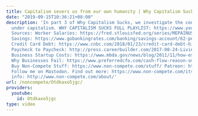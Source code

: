 ```yaml
---
title: Capitalism severs us from our own humanity | Why Capitalism Sucks Part 3
date: "2019-09-15T10:36:21+08:00"
description: 'In part 3 of Why Capitalism Sucks, we investigate the concept of alienation
  under capitalism. WHY CAPITALISM SUCKS FULL PLAYLIST: https://www.youtube.com/playlist?list=PLCcemL_x8RtfRwHOwB1D4BV-tM4ooOXY5
  Sources: Worker Salaries: https://fred.stlouisfed.org/series/MEPAINUSA672N Worker
  Savings: https://www.gobankingrates.com/banking/savings-account/62-percent-americans-under-1000-savings-survey-finds/
  Credit Card Debt: https://www.cnbc.com/2018/01/23/credit-card-debt-hits-record-high.html
  Paycheck to Paycheck: http://press.careerbuilder.com/2017-08-24-Living-Paycheck-to-Paycheck-is-a-Way-of-Life-for-Majority-of-U-S-Workers-According-to-New-CareerBuilder-Survey
  Business Startup Costs: https://www.mbda.gov/news/blog/2011/11/how-estimate-cost-starting-business-scratch
  Why Businesses Fail: https://www.preferredcfo.com/cash-flow-reason-small-businesses-fail/
  Buy Non-Compete Stuff: https://www.non-compete.com/stuff/ Patreon: https://patreon.com/noncompete
  Follow me on Mastodon. Find out more: https://www.non-compete.com/its-time-... Facebook/Twitter/Email
  info: http://www.non-compete.com/about/'
url: /noncompete/Otdkaxo5jgc/
providers:
  youtube:
    id: Otdkaxo5jgc
type: video
---
```

